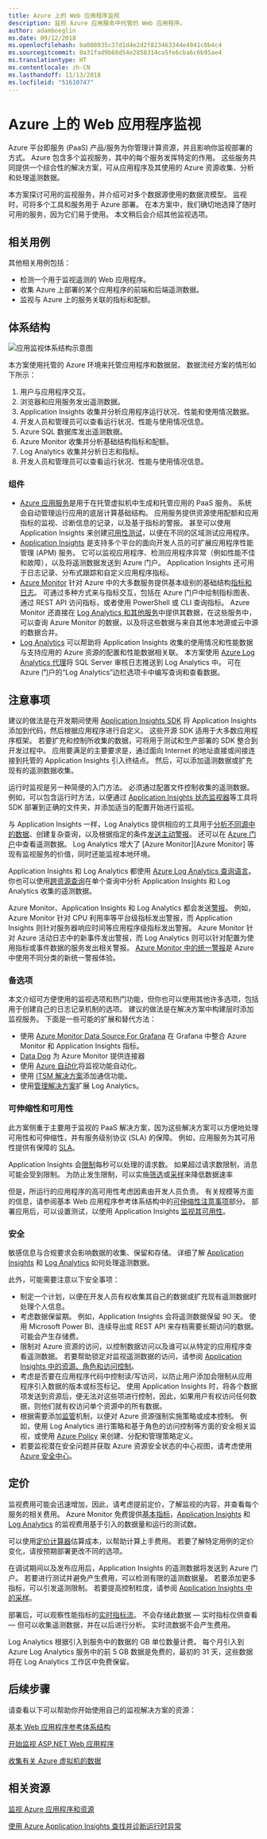```yaml
---
title: Azure 上的 Web 应用程序监视
description: 监视 Azure 应用服务中托管的 Web 应用程序。
author: adamboeglin
ms.date: 09/12/2018
ms.openlocfilehash: ba008035c37d1d4e2d2f823463344e4941c0b4c4
ms.sourcegitcommit: 0a31fad9b68d54e2858314ca5fe6cba6c6b95ae4
ms.translationtype: HT
ms.contentlocale: zh-CN
ms.lasthandoff: 11/13/2018
ms.locfileid: "51610747"
---
```

# <a name="web-application-monitoring-on-azure"></a>Azure 上的 Web 应用程序监视

Azure 平台即服务 (PaaS) 产品/服务为你管理计算资源，并且影响你监视部署的方式。 Azure 包含多个监视服务，其中的每个服务发挥特定的作用。 这些服务共同提供一个综合性的解决方案，可从应用程序及其使用的 Azure 资源收集、分析和处理遥测数据。

本方案探讨可用的监视服务，并介绍可对多个数据源使用的数据流模型。 监视时，可将多个工具和服务用于 Azure 部署。 在本方案中，我们确切地选择了随时可用的服务，因为它们易于使用。 本文稍后会介绍其他监视选项。

## <a name="relevant-use-cases"></a>相关用例

其他相关用例包括：

- 检测一个用于监视遥测的 Web 应用程序。
- 收集 Azure 上部署的某个应用程序的前端和后端遥测数据。
- 监视与 Azure 上的服务关联的指标和配额。

## <a name="architecture"></a>体系结构

![应用监视体系结构示意图][architecture]

本方案使用托管的 Azure 环境来托管应用程序和数据层。 数据流经方案的情形如下所示：

1. 用户与应用程序交互。
2. 浏览器和应用服务发出遥测数据。
3. Application Insights 收集并分析应用程序运行状况、性能和使用情况数据。
4. 开发人员和管理员可以查看运行状况、性能与使用情况信息。
5. Azure SQL 数据库发出遥测数据。
6. Azure Monitor 收集并分析基础结构指标和配额。
7. Log Analytics 收集并分析日志和指标。
8. 开发人员和管理员可以查看运行状况、性能与使用情况信息。

### <a name="components"></a>组件

- [Azure 应用服务](/azure/app-service/)是用于在托管虚拟机中生成和托管应用的 PaaS 服务。 系统会自动管理运行应用的底层计算基础结构。 应用服务提供资源使用配额和应用指标的监视、诊断信息的记录，以及基于指标的警报。 甚至可以使用 Application Insights 来创建[可用性测试][availability-tests]，以便在不同的区域测试应用程序。
- [Application Insights][application-insights] 是支持多个平台的面向开发人员的可扩展应用程序性能管理 (APM) 服务。 它可以监视应用程序、检测应用程序异常（例如性能不佳和故障），以及将遥测数据发送到 Azure 门户。 Application Insights 还可用于日志记录、分布式跟踪和自定义应用程序指标。
- [Azure Monitor][azure-monitor] 针对 Azure 中的大多数服务提供基本级别的基础结构[指标和日志][metrics]。 可通过多种方式来与指标交互，包括在 Azure 门户中绘制指标图表、通过 REST API 访问指标，或者使用 PowerShell 或 CLI 查询指标。 Azure Monitor 还直接在 [Log Analytics 和其他服务]中提供其数据，在这些服务中，可以查询 Azure Monitor 的数据，以及将这些数据与来自其他本地源或云中源的数据合并。
- [Log Analytics][log-analytics] 可以帮助将 Application Insights 收集的使用情况和性能数据与支持应用的 Azure 资源的配置和性能数据相关联。 本方案使用 [Azure Log Analytics 代理][Azure Log Analytics agent]将 SQL Server 审核日志推送到 Log Analytics 中。 可在 Azure 门户的“Log Analytics”边栏选项卡中编写查询和查看数据。

## <a name="considerations"></a>注意事项

建议的做法是在开发期间使用 [Application Insights SDK][Application Insights SDKs] 将 Application Insights 添加到代码，然后根据应用程序进行自定义。 这些开源 SDK 适用于大多数应用程序框架。 若要扩充和控制所收集的数据，可将用于测试和生产部署的 SDK 整合到开发过程中。 应用要满足的主要要求是，通过面向 Internet 的地址直接或间接连接到托管的 Application Insights 引入终结点。 然后，可以添加遥测数据或扩充现有的遥测数据收集。

运行时监视是另一种简便的入门方法。 必须通过配置文件控制收集的遥测数据。 例如，可以包含运行时方法，以便通过 [Application Insights 状态监视器][Application Insights Status Monitor]等工具将 SDK 部署到正确的文件夹，并添加适当的配置开始进行监视。

与 Application Insights 一样，Log Analytics 提供相应的工具用于[分析不同源中的数据][analyzing data across sources]、创建复杂查询，以及根据指定的条件[发送主动警报][sending proactive alerts]。 还可以在 [Azure 门户][the Azure portal]中查看遥测数据。 Log Analytics 增大了 [Azure Monitor][Azure Monitor] 等现有监视服务的价值，同时还能监视本地环境。

Application Insights 和 Log Analytics 都使用 [Azure Log Analytics 查询语言][Azure Log Analytics Query Language]。 你也可以使用[跨资源查询](https://azure.microsoft.com/blog/query-across-resources)在单个查询中分析 Application Insights 和 Log Analytics 收集的遥测数据。

Azure Monitor、Application Insights 和 Log Analytics 都会发送[警报](/azure/monitoring-and-diagnostics/monitoring-overview-alerts)。 例如，Azure Monitor 针对 CPU 利用率等平台级指标发出警报，而 Application Insights 则针对服务器响应时间等应用程序级指标发出警报。 Azure Monitor 针对 Azure 活动日志中的新事件发出警报，而 Log Analytics 则可以针对配置为使用指标或事件数据的服务发出相关警报。 [Azure Monitor 中的统一警报](/azure/monitoring-and-diagnostics/monitoring-overview-unified-alerts)是 Azure 中使用不同分类的新统一警报体验。

### <a name="alternatives"></a>备选项

本文介绍可方便使用的监视选项和热门功能，但你也可以使用其他许多选项，包括用于创建自己的日志记录机制的选项。 建议的做法是在解决方案中构建层时添加监视服务。 下面是一些可能的扩展和替代方法：

- 使用 [Azure Monitor Data Source For Grafana][Azure Monitor Data Source For Grafana] 在 Grafana 中整合 Azure Monitor 和 Application Insights 指标。
- [Data Dog][data-dog] 为 Azure Monitor 提供连接器
- 使用 [Azure 自动化][Azure Automation]将监视功能自动化。
- 使用 [ITSM 解决方案][ITSM solutions]添加通信功能。
- 使用[管理解决方案][management solution]扩展 Log Analytics。

### <a name="scalability-and-availability"></a>可伸缩性和可用性

此方案侧重于主要用于监视的 PaaS 解决方案，因为这些解决方案可以方便地处理可用性和可伸缩性，并有服务级别协议 (SLA) 的保障。 例如，应用服务为其可用性提供有保障的 [SLA][SLA]。

Application Insights 会[限制][app-insights-limits]每秒可以处理的请求数。 如果超过请求数限制，消息可能会受到限制。 为防止发生限制，可以实施[筛选][message-filtering]或[采样][message-sampling]来降低数据速率

但是，所运行的应用程序的高可用性考虑因素由开发人员负责。 有关规模等方面的信息，请参阅基本 Web 应用程序参考体系结构中的[可伸缩性注意事项](#scalability-considerations)部分。 部署应用后，可以设置测试，以使用 Application Insights [监视其可用性][monitor its availability]。

### <a name="security"></a>安全

敏感信息与合规要求会影响数据的收集、保留和存储。 详细了解 [Application Insights][application-insights] 和 [Log Analytics][log-analytics] 如何处理遥测数据。

此外，可能需要注意以下安全事项：

- 制定一个计划，以便在开发人员有权收集其自己的数据或扩充现有遥测数据时处理个人信息。
- 考虑数据保留期。 例如，Application Insights 会将遥测数据保留 90 天。 使用 Microsoft Power BI、连续导出或 REST API 来存档需要长期访问的数据。 可能会产生存储费。
- 限制对 Azure 资源的访问，以控制数据访问以及谁可以从特定的应用程序查看遥测数据。 若要帮助锁定对监视遥测数据的访问，请参阅 [Application Insights 中的资源、角色和访问控制][Resources, roles, and access control in Application Insights]。
- 考虑是否要在应用程序代码中控制读/写访问，以防止用户添加会限制从应用程序引入数据的版本或标签标记。 使用 Application Insights 时，将各个数据项发送到资源后，便无法对这些项进行控制，因此，如果用户有权访问任何数据，则他们就有权访问单个资源中的所有数据。
- 根据需要添加[监管](/azure/security/governance-in-azure)机制，以便对 Azure 资源强制实施策略或成本控制。 例如，使用 Log Analytics 进行策略和基于角色的访问控制等方面的安全相关监视，或使用 [Azure Policy](/azure/azure-policy/azure-policy-introduction) 来创建、分配和管理策略定义。
- 若要监视潜在安全问题并获取 Azure 资源安全状态的中心视图，请考虑使用 [Azure 安全中心](/azure/security-center/security-center-intro)。

## <a name="pricing"></a>定价

监视费用可能会迅速增加，因此，请考虑提前定价，了解监视的内容，并查看每个服务的相关费用。 Azure Monitor 免费提供[基本指标][basic metrics]，[Application Insights][application-insights-pricing] 和 [Log Analytics][log-analytics] 的监视费用基于引入的数据量和运行的测试数。

可以使用[定价计算器][pricing]估算成本，以帮助计算上手费用。 若要了解特定用例的定价变化，请按预期部署更改不同的选项。

在调试期间以及发布应用后，Application Insights 的遥测数据将发送到 Azure 门户。 若要进行测试并避免产生费用，可以检测有限的遥测数据量。 若要添加更多指标，可以引发遥测限制。 若要提高控制粒度，请参阅 [Application Insights 中的采样][Sampling in Application Insights]。

部署后，可以观察性能指标的[实时指标流][Live Metrics Stream]。 不会存储此数据 &mdash; 实时指标仅供查看 &mdash; 但可以收集遥测数据，并在以后进行分析。 实时流数据不会产生费用。

Log Analytics 根据引入到服务中的数据的 GB 单位数量计费。 每个月引入到 Azure Log Analytics 服务中的前 5 GB 数据是免费的，最初的 31 天，这些数据将在 Log Analytics 工作区中免费保留。 

## <a name="next-steps"></a>后续步骤

请查看以下可以帮助你开始使用自己的监视解决方案的资源：

[基本 Web 应用程序参考体系结构][Basic web application reference architecture]

[开始监视 ASP.NET Web 应用程序][Start monitoring your ASP.NET Web Application]

[收集有关 Azure 虚拟机的数据][Collect data about Azure Virtual Machines]

## <a name="related-resources"></a>相关资源

[监视 Azure 应用程序和资源][Monitoring Azure applications and resources]

[使用 Azure Application Insights 查找并诊断运行时异常][Find and diagnose run-time exceptions with Azure Application Insights]

<!-- links -->
[architecture]: ./media/architecture-app-monitoring.png
[availability-tests]: /azure/application-insights/app-insights-monitor-web-app-availability
[application-insights]: /azure/application-insights/app-insights-overview
[azure-monitor]: /azure/monitoring-and-diagnostics/monitoring-overview-azure-monitor
[metrics]: /azure/monitoring-and-diagnostics/monitoring-supported-metrics
[Log Analytics 和其他服务]: /azure/log-analytics/log-analytics-azure-storage
[log-analytics]: /azure/log-analytics/log-analytics-overview
[Azure Log Analytics agent]: https://blogs.msdn.microsoft.com/sqlsecurity/2017/12/28/azure-log-analytics-oms-agent-now-collects-sql-server-audit-logs/
[application-insights-pricing]: https://azure.microsoft.com/pricing/details/application-insights/
[Application Insights SDKs]: /azure/application-insights/app-insights-asp-net
[Application Insights Status Monitor]: https://azure.microsoft.com/updates/application-insights-status-monitor-and-sdk-updated/
[analyzing data across sources]: /azure/log-analytics/log-analytics-dashboards
[sending proactive alerts]: /azure/log-analytics/log-analytics-alerts
[the Azure portal]: /azure/log-analytics/log-analytics-tutorial-dashboards
[Azure Log Analytics Query Language]: https://docs.loganalytics.io/docs/Learn
[cross-resource queries]: https://azure.microsoft.com/blog/query-across-resources/
[alerts]: /azure/monitoring-and-diagnostics/monitoring-overview-alerts
[Alerts (Preview)]: /azure/monitoring-and-diagnostics/monitoring-overview-unified-alerts
[Azure Monitor Data Source For Grafana]: https://grafana.com/plugins/grafana-azure-monitor-datasource
[Azure Automation]: /azure/automation/automation-intro
[ITSM solutions]: https://azure.microsoft.com/blog/itsm-connector-for-azure-is-now-generally-available/
[management solution]: /azure/monitoring/monitoring-solutions
[SLA]: https://azure.microsoft.com/support/legal/sla/app-service/v1_4/
[monitor its availability]: /azure/application-insights/app-insights-monitor-web-app-availability
[Resources, roles, and access control in Application Insights]: /azure/application-insights/app-insights-resources-roles-access-control
[basic metrics]: /azure/monitoring-and-diagnostics/monitoring-supported-metrics
[pricing]: https://azure.microsoft.com/pricing/calculator/#log-analyticsc126d8c1-ec9c-4e5b-9b51-4db95d06a9b1
[Sampling in Application Insights]: /azure/application-insights/app-insights-sampling
[Live Metrics Stream]: /azure/application-insights/app-insights-live-stream
[Basic web application reference architecture]: /azure/architecture/reference-architectures/app-service-web-app/basic-web-app#scalability-considerations
[Start monitoring your ASP.NET Web Application]: /azure/application-insights/quick-monitor-portal
[Collect data about Azure Virtual Machines]: /azure/log-analytics/log-analytics-quick-collect-azurevm
[Monitoring Azure applications and resources]: /azure/monitoring-and-diagnostics/monitoring-overview
[Find and diagnose run-time exceptions with Azure Application Insights]: /azure/application-insights/app-insights-tutorial-runtime-exceptions
[data-dog]: https://www.datadoghq.com/blog/azure-monitoring-enhancements/
[app-insights-limits]: /azure/azure-subscription-service-limits#application-insights-limits
[message-filtering]: /azure/application-insights/app-insights-api-filtering-sampling
[message-sampling]: /azure/application-insights/app-insights-sampling
